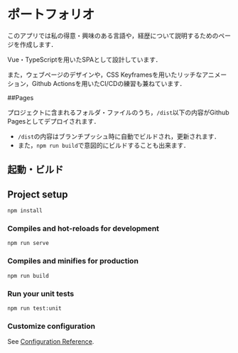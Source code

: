 # ポートフォリオ

このアプリでは私の得意・興味のある言語や，経歴について説明するためのページを作成します．


Vue・TypeScriptを用いたSPAとして設計しています．

また，ウェブページのデザインや，CSS Keyframesを用いたリッチなアニメーション，Github Actionsを用いたCI/CDの練習も兼ねています．

##Pages

プロジェクトに含まれるフォルダ・ファイルのうち，`/dist`以下の内容がGithub Pagesとしてデプロイされます．

- `/dist`の内容はブランチプッシュ時に自動でビルドされ，更新されます．
- また，`npm run build`で意図的にビルドすることも出来ます．



## 起動・ビルド

## Project setup

```
npm install
```

### Compiles and hot-reloads for development
```
npm run serve
```

### Compiles and minifies for production
```
npm run build
```

### Run your unit tests
```
npm run test:unit
```


### Customize configuration
See [Configuration Reference](https://cli.vuejs.org/config/).

